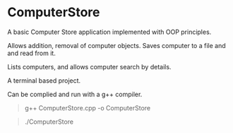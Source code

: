 # ComputerStore
A basic Computer Store application implemented with OOP principles. 

Allows addition, removal of computer objects. Saves computer to a file and and read from it. 

Lists computers, and allows computer search by details.

A terminal based project. 


Can be complied and run with a g++ compiler. 

> g++ ComputerStore.cpp -o ComputerStore

> ./ComputerStore

